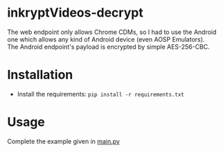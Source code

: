 # inkryptVideos-decrypt
The web endpoint only allows Chrome CDMs, so I had to use the Android one which allows any kind of Android device (even AOSP Emulators). \
The Android endpoint's payload is encrypted by simple AES-256-CBC.

# Installation
+ Install the requirements: `pip install -r requirements.txt`

# Usage
Complete the example given in [main.py](main.py)